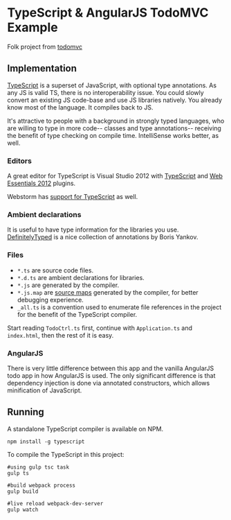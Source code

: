 # TypeScript & AngularJS TodoMVC Example

Folk project from [todomvc](https://github.com/tastejs/todomvc/tree/master/examples/typescript-angular)

## Implementation

[TypeScript](http://typescriptlang.org) is a superset of JavaScript, with optional type annotations. As any JS is valid TS, there is no interoperability issue. You could slowly convert an existing JS code-base and use JS libraries natively. You already know most of the language. It compiles back to JS.

It's attractive to people with a background in strongly typed languages, who are willing to type in more code-- classes and type annotations-- receiving the benefit of type checking on compile time. IntelliSense works better, as well.


### Editors
A great editor for TypeScript is Visual Studio 2012 with [TypeScript](http://go.microsoft.com/fwlink/?LinkID=266563) and  [Web Essentials 2012](http://visualstudiogallery.msdn.microsoft.com/07d54d12-7133-4e15-becb-6f451ea3bea6) plugins.

Webstorm has [support for TypeScript](http://blog.jetbrains.com/webstorm/2013/11/enjoy-typescript-in-webstorm/) as well.


### Ambient declarations

It is useful to have type information for the libraries you use. [DefinitelyTyped](https://github.com/borisyankov/DefinitelyTyped) is a nice collection of annotations by Boris Yankov.


### Files

* `*.ts` are source code files.
* `*.d.ts` are ambient declarations for libraries.
* `*.js` are generated by the compiler.
* `*.js.map` are [source maps](http://www.html5rocks.com/en/tutorials/developertools/sourcemaps/) generated by the compiler, for better debugging experience.
* `_all.ts` is a convention used to enumerate file references in the project for the benefit of the TypeScript compiler.

Start reading `TodoCtrl.ts` first, continue with `Application.ts` and `index.html`, then the rest of it is easy.


### AngularJS

There is very little difference between this app and the vanilla AngularJS todo app in how AngularJS is used.
The only significant difference is that dependency injection is done via annotated constructors, which allows minification of JavaScript.


## Running

A standalone TypeScript compiler is available on NPM.

	npm install -g typescript

To compile the TypeScript in this project:

	#using gulp tsc task
	gulp ts

	#build webpack process
	gulp build

	#live reload webpack-dev-server
	gulp watch
